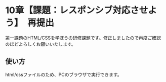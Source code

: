 # 10章【課題：レスポンシブ対応させよう】　再提出
第一課題のHTML/CSSを学ぼうの研修課題です。修正しましたので再度ご確認のほどよろしくお願いいたします。
## 使い方
html/cssファイルのため、PCのブラウザで実行できます。
